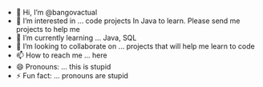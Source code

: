 - 👋 Hi, I’m @bangovactual
- 👀 I’m interested in ... code projects In Java to learn. Please send me projects to help me
- 🌱 I’m currently learning ... Java, SQL
- 💞️ I’m looking to collaborate on ... projects that will help me learn to code
- 📫 How to reach me ... here
- 😄 Pronouns: ... this is stupid
- ⚡ Fun fact: ... pronouns are stupid

<!---
bangovactual/bangovactual is a ✨ special ✨ repository because its `README.md` (this file) appears on your GitHub profile.
You can click the Preview link to take a look at your changes.
--->
